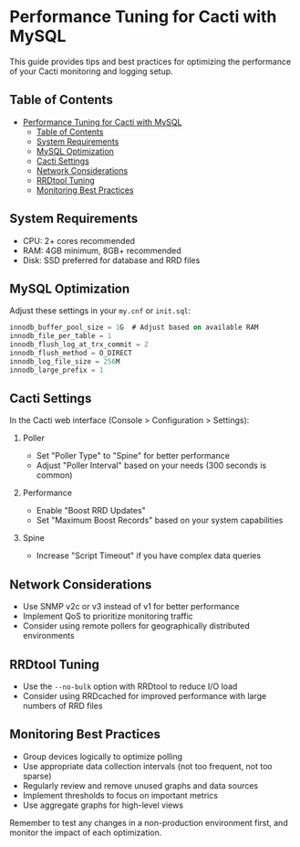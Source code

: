 # Performance Tuning for Cacti with MySQL

This guide provides tips and best practices for optimizing the performance of your Cacti monitoring and logging setup.

## Table of Contents

- [Performance Tuning for Cacti with MySQL](#performance-tuning-for-cacti-with-mysql)
  - [Table of Contents](#table-of-contents)
  - [System Requirements](#system-requirements)
  - [MySQL Optimization](#mysql-optimization)
  - [Cacti Settings](#cacti-settings)
  - [Network Considerations](#network-considerations)
  - [RRDtool Tuning](#rrdtool-tuning)
  - [Monitoring Best Practices](#monitoring-best-practices)

## System Requirements

- CPU: 2+ cores recommended
- RAM: 4GB minimum, 8GB+ recommended
- Disk: SSD preferred for database and RRD files

## MySQL Optimization

Adjust these settings in your `my.cnf` or `init.sql`:

```sql
innodb_buffer_pool_size = 1G  # Adjust based on available RAM
innodb_file_per_table = 1
innodb_flush_log_at_trx_commit = 2
innodb_flush_method = O_DIRECT
innodb_log_file_size = 256M
innodb_large_prefix = 1
```

## Cacti Settings

In the Cacti web interface (Console > Configuration > Settings):

1. Poller

   - Set "Poller Type" to "Spine" for better performance
   - Adjust "Poller Interval" based on your needs (300 seconds is common)

2. Performance

   - Enable "Boost RRD Updates"
   - Set "Maximum Boost Records" based on your system capabilities

3. Spine
   - Increase "Script Timeout" if you have complex data queries

## Network Considerations

- Use SNMP v2c or v3 instead of v1 for better performance
- Implement QoS to prioritize monitoring traffic
- Consider using remote pollers for geographically distributed environments

## RRDtool Tuning

- Use the `--no-bulk` option with RRDtool to reduce I/O load
- Consider using RRDcached for improved performance with large numbers of RRD files

## Monitoring Best Practices

- Group devices logically to optimize polling
- Use appropriate data collection intervals (not too frequent, not too sparse)
- Regularly review and remove unused graphs and data sources
- Implement thresholds to focus on important metrics
- Use aggregate graphs for high-level views

Remember to test any changes in a non-production environment first, and monitor the impact of each optimization.
